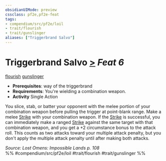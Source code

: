 ```yaml
---
obsidianUIMode: preview
cssclass: pf2e,pf2e-feat
tags:
- compendium/src/pf2e/loil
- trait/flourish
- trait/gunslinger
aliases: ["Triggerbrand Salvo"]
---
```

# Triggerbrand Salvo  [>](chapter-9-playing-the-game.md#Actions "Single Action") *Feat 6*  
[flourish](flourish.md "Flourish Combat Trait")  [gunslinger](Reference/Rules/Traits/gunslinger-g-g.md "Gunslinger Class Trait")  

- **Prerequisites**: way of the triggerbrand
- **Requirements**: You're wielding a combination weapon.
- **Activity** Single Action

You slice, stab, or batter your opponent with the melee portion of your combination weapon before pulling the trigger at point-blank range. Make a melee [Strike](strike.md) with your combination weapon. If the [Strike](strike.md) is successful, you can immediately make a ranged [Strike](strike.md) against the same target with that combination weapon, and you get a +2 circumstance bonus to the attack roll. This counts as two attacks toward your multiple attack penalty, but you don't apply the multiple attack penalty until after making both attacks.

*Source: Lost Omens: Impossible Lands p. 108*  
%% #compendium/src/pf2e/loil #trait/flourish #trait/gunslinger %%